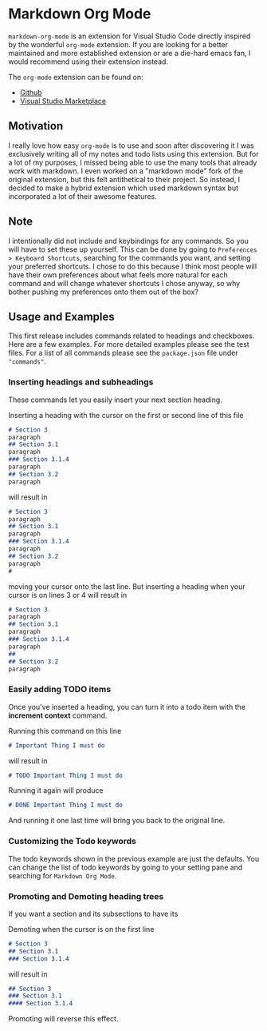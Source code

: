 # Markdown Org Mode

`markdown-org-mode` is an extension for Visual Studio Code directly inspired by
the wonderful `org-mode` extension. If you are looking for a better maintained
and more established extension or are a die-hard emacs fan, I would recommend
using their extension instead.

The `org-mode` extension can be found on:
- [Github](https://github.com/vscode-org-mode/vscode-org-mode)
- [Visual Studio Marketplace](https://marketplace.visualstudio.com/items?itemName=vscode-org-mode.org-mode)

## Motivation
I really love how easy `org-mode` is to use and soon after discovering it I was
exclusively writing all of my notes and todo lists using this extension. But for
a lot of my purposes, I missed being able to use the many tools that already
work with markdown. I even worked on a "markdown mode" fork of the original
extension, but this felt antithetical to their project. So instead, I decided to
make a hybrid extension which used markdown syntax but incorporated a lot of
their awesome features.

## Note
I intentionally did not include and keybindings for any commands. So you will
have to set these up yourself. This can be done by going to `Preferences >
Keyboard Shortcuts`, searching for the commands you want, and setting your
preferred shortcuts. I chose to do this because I think most people will have
their own preferences about what feels more natural for each command and will
change whatever shortcuts I chose anyway, so why bother pushing my preferences
onto them out of the box?

## Usage and Examples
This first release includes commands related to headings and checkboxes. Here
are a few examples. For more detailed examples please see the test files. For a
list of all commands please see the `package.json` file under `"commands"`.

### Inserting headings and subheadings
These commands let you easily insert your next section heading.

Inserting a heading with the cursor on the first or second line of this file
```markdown
# Section 3
paragraph
## Section 3.1
paragraph
### Section 3.1.4
paragraph
## Section 3.2
paragraph
```
will result in
```markdown
# Section 3
paragraph
## Section 3.1
paragraph
### Section 3.1.4
paragraph
## Section 3.2
paragraph
# 
```
moving your cursor onto the last line. But inserting a heading when your cursor
is on lines 3 or 4 will result in
```markdown
# Section 3
paragraph
## Section 3.1
paragraph
### Section 3.1.4
paragraph
## 
## Section 3.2
paragraph
```

### Easily adding TODO items
Once you've inserted a heading, you can turn it into a todo item with the
**increment context** command.

Running this command on this line
```markdown
# Important Thing I must do
```
will result in
```markdown
# TODO Important Thing I must do
```
Running it again will produce
```markdown
# DONE Important Thing I must do
```
And running it one last time will bring you back to the original line.

### Customizing the Todo keywords
The todo keywords shown in the previous example are just the defaults. You can
change the list of todo keywords by going to your setting pane and searching for
`Markdown Org Mode`.

### Promoting and Demoting heading trees
If you want a section and its subsections to have its 

Demoting when the cursor is on the first line
```markdown
# Section 3
## Section 3.1
### Section 3.1.4
```
will result in
```markdown
## Section 3
### Section 3.1
#### Section 3.1.4
```
Promoting will reverse this effect.